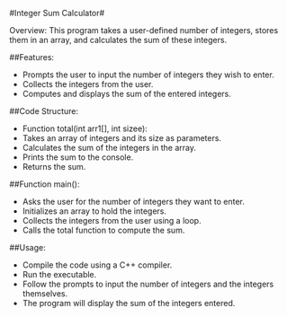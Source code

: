 #Integer Sum Calculator#

Overview:
This program takes a user-defined number of integers, stores them in 
an array, and calculates the sum of these integers.

##Features:
- Prompts the user to input the number of integers they wish to enter.
- Collects the integers from the user.
- Computes and displays the sum of the entered integers.

##Code Structure:
- Function total(int arr1[], int sizee):
- Takes an array of integers and its size as parameters.
- Calculates the sum of the integers in the array.
- Prints the sum to the console.
- Returns the sum.

##Function main():
- Asks the user for the number of integers they want to enter.
- Initializes an array to hold the integers.
- Collects the integers from the user using a loop.
- Calls the total function to compute the sum.

##Usage:
- Compile the code using a C++ compiler.
- Run the executable.
- Follow the prompts to input the number of integers and the integers themselves.
- The program will display the sum of the integers entered.
